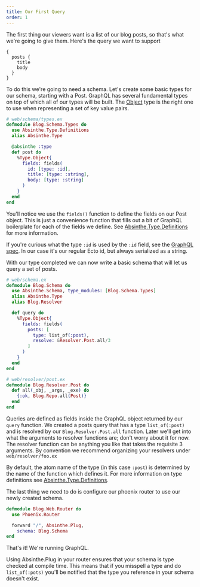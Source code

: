 ```yaml
---
title: Our First Query
order: 1
---
```


The first thing our viewers want is a list of our blog posts, so that's what we're going to give them. Here's the query we want to support

```
{
  posts {
    title
    body
  }
}
```

To do this we're going to need a schema. Let's create some basic types for our schema, starting with a Post. GraphQL has several fundamental types on top of which all of our types will be built. The [Object](http://hexdocs.pm/absinthe/Absinthe.Type.Object.html) type is the right one to use when representing a set of key value pairs.

```elixir
# web/schema/types.ex
defmodule Blog.Schema.Types do
  use Absinthe.Type.Definitions
  alias Absinthe.Type

  @absinthe :type
  def post do
    %Type.Object{
      fields: fields(
        id: [type: :id],
        title: [type: :string],
        body: [type: :string]
      )
    }
  end
end
```

You'll notice we use the `fields()` function to define the fields on our Post object. This is just a convenience function that fills out a bit of GraphQL boilerplate for each of the fields we define. See [Absinthe.Type.Definitions](http://hexdocs.pm/absinthe/Absinthe.Type.Definitions.html#fields/1) for more information.

If you're curious what the type `:id` is used by the `:id` field, see the [GraphQL spec](https://facebook.github.io/graphql/#sec-ID). In our case it's our regular Ecto id, but always serialized as a string.

With our type completed we can now write a basic schema that will let us query a set of posts.

```elixir
# web/schema.ex
defmodule Blog.Schema do
  use Absinthe.Schema, type_modules: [Blog.Schema.Types]
  alias Absinthe.Type
  alias Blog.Resolver

  def query do
    %Type.Object{
      fields: fields(
        posts: [
          type: list_of(:post),
          resolve: &Resolver.Post.all/3
        ]
      )
    }
  end
end

# web/resolver/post.ex
defmodule Blog.Resolver.Post do
  def all(_obj, _args, _exe) do
    {:ok, Blog.Repo.all(Post)}
  end
end
```

Queries are defined as fields inside the GraphQL object returned by our `query` function. We created a posts query that has a type `list_of(:post)` and is resolved by our `Blog.Resolver.Post.all` function. Later we'll get into what the arguments to resolver functions are; don't worry about it for now. The resolver function can be anything you like that takes the requisite 3 arguments. By convention we recommend organizing your resolvers under `web/resolver/foo.ex`

By default, the atom name of the type (in this case `:post`) is determined by the name of the function which defines it. For more information on type definitions see [Absinthe.Type.Definitions](http://hexdocs.pm/absinthe/Absinthe.Type.Definitions.html).

The last thing we need to do is configure our phoenix router to use our newly created schema.

```elixir
defmodule Blog.Web.Router do
  use Phoenix.Router

  forward "/", Absinthe.Plug,
    schema: Blog.Schema
end
```

That's it! We're running GraphQL.

Using Absinthe.Plug in your router ensures that your schema is type checked at compile time. This means that if you misspell a type and do `list_of(:pots)` you'll be notified that the type you reference in your schema doesn't exist.
